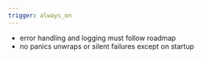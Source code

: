 ```yaml
---
trigger: always_on
---
```


- error handling and logging must follow roadmap
- no panics unwraps or silent failures except on startup